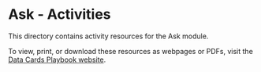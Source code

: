 # Ask - Activities

This directory contains activity resources for the Ask module.

To view, print, or download these resources as webpages or PDFs, visit the
[Data Cards Playbook website](https://sites.research.google/datacardsplaybook/activities).
